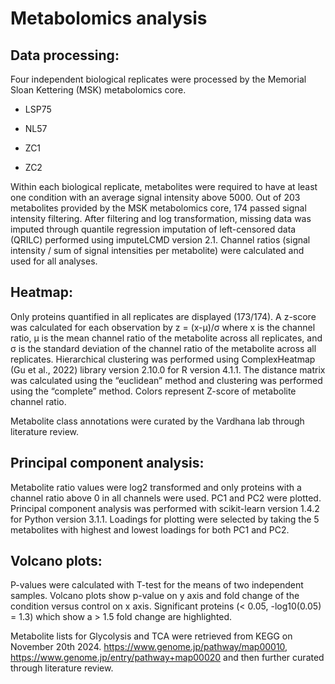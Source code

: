 # Metabolomics analysis

## Data processing:

Four independent biological replicates were processed by the Memorial Sloan Kettering (MSK) metabolomics core.

- LSP75

- NL57 

- ZC1

- ZC2

Within each biological replicate, metabolites were required to have at least one condition with an average signal intensity above 5000. Out of 203 metabolites provided by the MSK metabolomics core, 174 passed signal intensity filtering. After filtering and log transformation, missing data was imputed through quantile regression imputation of left-censored data (QRILC) performed using imputeLCMD version 2.1. Channel ratios (signal intensity / sum of signal intensities per metabolite) were calculated and used for all analyses.

## Heatmap:

Only proteins quantified in all replicates are displayed (173/174). A z-score was calculated for each observation by z = (x-μ)/σ where x  is the channel ratio, μ is the mean channel ratio of the metabolite across all replicates, and σ  is the standard deviation of the channel ratio of the metabolite across all replicates. Hierarchical clustering was performed using ComplexHeatmap (Gu et al., 2022) library version 2.10.0 for R version 4.1.1. The distance matrix was calculated using the “euclidean” method and clustering was performed using the “complete” method. Colors represent Z-score of metabolite channel ratio. 

Metabolite class annotations were curated by the Vardhana lab through literature review.

## Principal component analysis:

Metabolite ratio values were log2 transformed and only proteins with a channel ratio above 0 in all channels were used. PC1 and PC2 were plotted. Principal component analysis was performed with scikit-learn version 1.4.2 for Python version 3.1.1. Loadings for plotting were selected by taking the 5 metabolites with highest and lowest loadings for both PC1 and PC2. 

## Volcano plots: 

P-values were calculated with T-test for the means of two independent samples. Volcano plots show p-value on y axis and fold change of the condition versus control on x axis. Significant proteins (< 0.05, -log10(0.05) = 1.3) which show a > 1.5 fold change are highlighted.

Metabolite lists for Glycolysis and TCA were retrieved from KEGG on November 20th 2024. https://www.genome.jp/pathway/map00010, https://www.genome.jp/entry/pathway+map00020  and then further curated through literature review.
 
